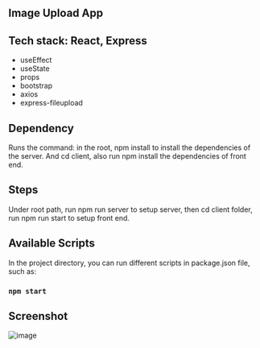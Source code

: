 ## Image Upload App

## Tech stack: React, Express

- useEffect
- useState
- props
- bootstrap
- axios
- express-fileupload

## Dependency

Runs the command: in the root, npm install to install the dependencies of the server. And cd client, also run npm install the dependencies of front end.

## Steps

Under root path, run npm run server to setup server, then cd client folder, run npm run start to setup front end.

## Available Scripts

In the project directory, you can run different scripts in package.json file, such as:

### `npm start`

## Screenshot

![image](/images/ImageUpload.png)
